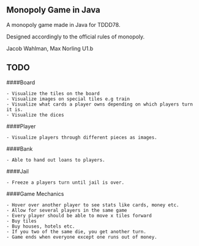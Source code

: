 ## Monopoly Game in Java
A monopoly game made in Java for TDDD78.

Designed accordingly to the official rules of monopoly.

Jacob Wahlman, Max Norling U1.b

## TODO
####Board

    - Visualize the tiles on the board
    - Visualize images on special tiles e.g train
    - Visualize what cards a player owns depending on which players turn it is.
    - Visualize the dices

####Player

    - Visualize players through different pieces as images.

####Bank

    - Able to hand out loans to players.

####Jail

    - Freeze a players turn until jail is over.

####Game Mechanics

    - Hover over another player to see stats like cards, money etc.
    - Allow for several players in the same game
    - Every player should be able to move x tiles forward
    - Buy tiles
    - Buy houses, hotels etc.
    - If you two of the same die, you get another turn.
    - Game ends when everyone except one runs out of money.

